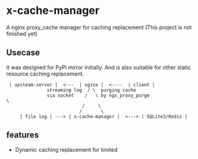 # x-cache-manager
A nginx proxy_cache manager for caching replacement
(This project is not finished yet)

## Usecase
It was designed for PyPi mirror initially.
And is also suitable for other static resource caching replacement.

```                           
 | upsteam-server |  <---  | nginx |  <----  | client |         
               streaming log  / \  purging cache                
               via socket    /   \ by ngx_proxy_purge                                   \
                            /     \                             
                           /       \                            
     | file log | ---> | x-cache-manager |  <---> | SQLite3/Redis |
```               

## features
- Dynamic caching replacement for limited 
